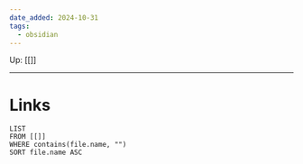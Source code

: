 ```yaml
---
date_added: 2024-10-31
tags:
  - obsidian
---
```

Up: [[]]
___
 
# Links
```dataview
LIST
FROM [[]]
WHERE contains(file.name, "")
SORT file.name ASC
```
